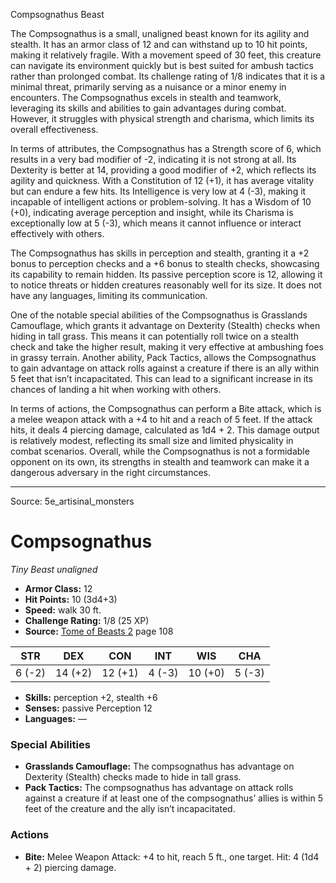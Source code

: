 <MonsterName/>Compsognathus</MonsterName>
<CreatureType/>Beast</CreatureType>

<summary>The Compsognathus is a small, unaligned beast known for its agility and stealth. It has an armor class of 12 and can withstand up to 10 hit points, making it relatively fragile. With a movement speed of 30 feet, this creature can navigate its environment quickly but is best suited for ambush tactics rather than prolonged combat. Its challenge rating of 1/8 indicates that it is a minimal threat, primarily serving as a nuisance or a minor enemy in encounters. The Compsognathus excels in stealth and teamwork, leveraging its skills and abilities to gain advantages during combat. However, it struggles with physical strength and charisma, which limits its overall effectiveness.</summary>

<detail>

In terms of attributes, the Compsognathus has a Strength score of 6, which results in a very bad modifier of -2, indicating it is not strong at all. Its Dexterity is better at 14, providing a good modifier of +2, which reflects its agility and quickness. With a Constitution of 12 (+1), it has average vitality but can endure a few hits. Its Intelligence is very low at 4 (-3), making it incapable of intelligent actions or problem-solving. It has a Wisdom of 10 (+0), indicating average perception and insight, while its Charisma is exceptionally low at 5 (-3), which means it cannot influence or interact effectively with others.

The Compsognathus has skills in perception and stealth, granting it a +2 bonus to perception checks and a +6 bonus to stealth checks, showcasing its capability to remain hidden. Its passive perception score is 12, allowing it to notice threats or hidden creatures reasonably well for its size. It does not have any languages, limiting its communication.

One of the notable special abilities of the Compsognathus is Grasslands Camouflage, which grants it advantage on Dexterity (Stealth) checks when hiding in tall grass. This means it can potentially roll twice on a stealth check and take the higher result, making it very effective at ambushing foes in grassy terrain. Another ability, Pack Tactics, allows the Compsognathus to gain advantage on attack rolls against a creature if there is an ally within 5 feet that isn’t incapacitated. This can lead to a significant increase in its chances of landing a hit when working with others.

In terms of actions, the Compsognathus can perform a Bite attack, which is a melee weapon attack with a +4 to hit and a reach of 5 feet. If the attack hits, it deals 4 piercing damage, calculated as 1d4 + 2. This damage output is relatively modest, reflecting its small size and limited physicality in combat scenarios. Overall, while the Compsognathus is not a formidable opponent on its own, its strengths in stealth and teamwork can make it a dangerous adversary in the right circumstances.</detail>



---

Source: 5e_artisinal_monsters

# Compsognathus

*Tiny* *Beast* *unaligned*

- **Armor Class:** 12
- **Hit Points:** 10 (3d4+3)
- **Speed:** walk 30 ft.
- **Challenge Rating:** 1/8 (25 XP)
- **Source:** [Tome of Beasts 2](https://koboldpress.com/kpstore/product/tome-of-beasts-2-for-5th-edition) page 108

| STR | DEX | CON | INT | WIS | CHA |
| --- | --- | --- | --- | --- | --- |
| 6 (-2) | 14 (+2) | 12 (+1) | 4 (-3) | 10 (+0) | 5 (-3) |

- **Skills:** perception +2, stealth +6
- **Senses:** passive Perception 12
- **Languages:** —

### Special Abilities

- **Grasslands Camouflage:** The compsognathus has advantage on Dexterity (Stealth) checks made to hide in tall grass.
- **Pack Tactics:** The compsognathus has advantage on attack rolls against a creature if at least one of the compsognathus’ allies is within 5 feet of the creature and the ally isn’t incapacitated.

### Actions

- **Bite:** Melee Weapon Attack: +4 to hit, reach 5 ft., one target. Hit: 4 (1d4 + 2) piercing damage.





